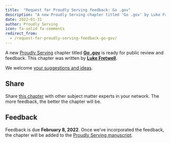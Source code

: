 ```yaml
---
title:  "Request for Proudly Serving feedback: Go .gov"
description: "A new Proudly Serving chapter titled 'Go .gov' by Luke Fretwell is ready for public review and feedback."
date: 2022-01-31
author: Proudly Serving
icon: fa-solid fa-comments
redirect_from:
  - /request-for-proudly-serving-feedback-go-gov/
---
```


A new [Proudly Serving](/) chapter titled **[Go .gov](/contents/go-dotgov)** is ready for public review and feedback. This chapter was written by **[Luke Fretwell](/contributors/luke-fretwell)**.

We welcome [your suggestions and ideas](/contents/go-dotgov).

## Share

Share [this chapter](/contents/go-dotgov) with other subject matter experts in your network. The more feedback, the better the chapter will be.

## Feedback

Feedback is due **February 8, 2022**. Once we’ve incorporated the feedback, the chapter will be added to the [Proudly Serving manuscript](/manuscript/).
